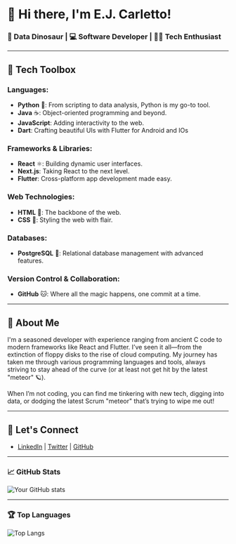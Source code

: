 # 👋 Hi there, I'm E.J. Carletto!

### 🦕 Data Dinosaur | 💻 Software Developer | 🧑‍💻 Tech Enthusiast

---
## 🧰 Tech Toolbox

### **Languages:**
- **Python** 🐍: From scripting to data analysis, Python is my go-to tool.
- **Java** ☕: Object-oriented programming and beyond.
- **JavaScript**: Adding interactivity to the web.
- **Dart**: Crafting beautiful UIs with Flutter for Android and IOs

### **Frameworks & Libraries:**
- **React** ⚛️: Building dynamic user interfaces.
- **Next.js**: Taking React to the next level.
- **Flutter**: Cross-platform app development made easy.

### **Web Technologies:**
- **HTML** 📝: The backbone of the web.
- **CSS** 🎨: Styling the web with flair.

### **Databases:**
- **PostgreSQL** 🐘: Relational database management with advanced features.

### **Version Control & Collaboration:**
- **GitHub** 🐱: Where all the magic happens, one commit at a time.

---

## 🦕 About Me

I'm a seasoned developer with experience ranging from ancient C code to modern frameworks like React and Flutter. I’ve seen it all—from the extinction of floppy disks to the rise of cloud computing. My journey has taken me through various programming languages and tools, always striving to stay ahead of the curve (or at least not get hit by the latest "meteor" 🪐).

When I’m not coding, you can find me tinkering with new tech, digging into data, or dodging the latest Scrum "meteor" that’s trying to wipe me out!

---

## 🚀 Let's Connect

- [LinkedIn](#) | [Twitter](#) | [GitHub](#)

---

### 📈 GitHub Stats

![Your GitHub stats](https://github-readme-stats.vercel.app/api?username=ermescarletto&show_icons=true&theme=radical)

---

### 🏆 Top Languages

![Top Langs](https://github-readme-stats.vercel.app/api/top-langs/?username=ermescarletto&layout=compact&theme=radical)

